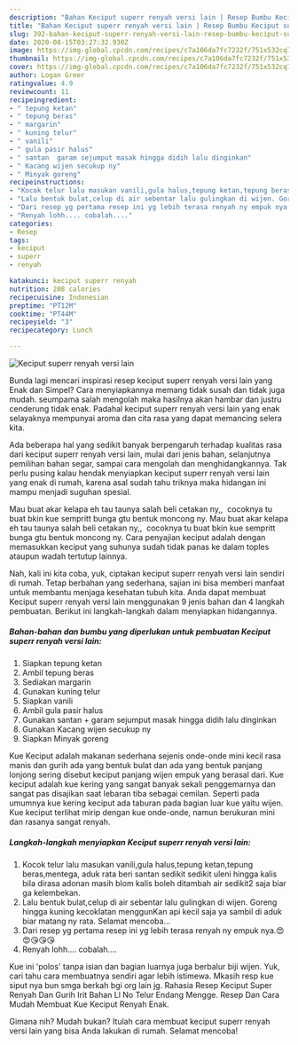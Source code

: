 ```yaml
---
description: "Bahan Keciput superr renyah versi lain | Resep Bumbu Keciput superr renyah versi lain Yang Lezat"
title: "Bahan Keciput superr renyah versi lain | Resep Bumbu Keciput superr renyah versi lain Yang Lezat"
slug: 392-bahan-keciput-superr-renyah-versi-lain-resep-bumbu-keciput-superr-renyah-versi-lain-yang-lezat
date: 2020-08-15T03:27:32.930Z
image: https://img-global.cpcdn.com/recipes/c7a106da7fc7232f/751x532cq70/keciput-superr-renyah-versi-lain-foto-resep-utama.jpg
thumbnail: https://img-global.cpcdn.com/recipes/c7a106da7fc7232f/751x532cq70/keciput-superr-renyah-versi-lain-foto-resep-utama.jpg
cover: https://img-global.cpcdn.com/recipes/c7a106da7fc7232f/751x532cq70/keciput-superr-renyah-versi-lain-foto-resep-utama.jpg
author: Logan Greer
ratingvalue: 4.9
reviewcount: 11
recipeingredient:
- " tepung ketan"
- " tepung beras"
- " margarin"
- " kuning telur"
- " vanili"
- " gula pasir halus"
- " santan  garam sejumput masak hingga didih lalu dinginkan"
- " Kacang wijen secukup ny"
- " Minyak goreng"
recipeinstructions:
- "Kocok telur lalu masukan vanili,gula halus,tepung ketan,tepung beras,mentega, aduk rata beri santan sedikit sedikit uleni hingga kalis bila dirasa adonan masih blom kalis boleh ditambah air sedikit2 saja biar ga kelembekan."
- "Lalu bentuk bulat,celup di air sebentar lalu gulingkan di wijen. Goreng hingga kuning kecoklatan menggunKan api kecil saja ya sambil di aduk biar matang ny rata. Selamat mencoba..."
- "Dari resep yg pertama resep ini yg lebih terasa renyah ny empuk nya.😍😍😘😘😘"
- "Renyah lohh.... cobalah...."
categories:
- Resep
tags:
- keciput
- superr
- renyah

katakunci: keciput superr renyah 
nutrition: 208 calories
recipecuisine: Indonesian
preptime: "PT12M"
cooktime: "PT44M"
recipeyield: "3"
recipecategory: Lunch

---
```



![Keciput superr renyah versi lain](https://img-global.cpcdn.com/recipes/c7a106da7fc7232f/751x532cq70/keciput-superr-renyah-versi-lain-foto-resep-utama.jpg)

Bunda lagi mencari inspirasi resep keciput superr renyah versi lain yang Enak dan Simpel? Cara menyiapkannya memang tidak susah dan tidak juga mudah. seumpama salah mengolah maka hasilnya akan hambar dan justru cenderung tidak enak. Padahal keciput superr renyah versi lain yang enak selayaknya mempunyai aroma dan cita rasa yang dapat memancing selera kita.

Ada beberapa hal yang sedikit banyak berpengaruh terhadap kualitas rasa dari keciput superr renyah versi lain, mulai dari jenis bahan, selanjutnya pemilihan bahan segar, sampai cara mengolah dan menghidangkannya. Tak perlu pusing kalau hendak menyiapkan keciput superr renyah versi lain yang enak di rumah, karena asal sudah tahu triknya maka hidangan ini mampu menjadi suguhan spesial.

Mau buat akar kelapa eh tau taunya salah beli cetakan ny,, ‍ cocoknya tu buat bkin kue sempritt bunga gtu bentuk moncong ny. Mau buat akar kelapa eh tau taunya salah beli cetakan ny,, ‍ cocoknya tu buat bkin kue sempritt bunga gtu bentuk moncong ny. Cara penyajian keciput adalah dengan memasukkan keciput yang suhunya sudah tidak panas ke dalam toples ataupun wadah tertutup lainnya.


Nah, kali ini kita coba, yuk, ciptakan keciput superr renyah versi lain sendiri di rumah. Tetap berbahan yang sederhana, sajian ini bisa memberi manfaat untuk membantu menjaga kesehatan tubuh kita. Anda dapat membuat Keciput superr renyah versi lain menggunakan 9 jenis bahan dan 4 langkah pembuatan. Berikut ini langkah-langkah dalam menyiapkan hidangannya.

<!--inarticleads1-->

##### Bahan-bahan dan bumbu yang diperlukan untuk pembuatan Keciput superr renyah versi lain:

1. Siapkan  tepung ketan
1. Ambil  tepung beras
1. Sediakan  margarin
1. Gunakan  kuning telur
1. Siapkan  vanili
1. Ambil  gula pasir halus
1. Gunakan  santan + garam sejumput masak hingga didih lalu dinginkan
1. Gunakan  Kacang wijen secukup ny
1. Siapkan  Minyak goreng


Kue Keciput adalah makanan sederhana sejenis onde-onde mini kecil rasa manis dan gurih ada yang bentuk bulat dan ada yang bentuk panjang lonjong sering disebut keciput panjang wijen empuk yang berasal dari. Kue keciput adalah kue kering yang sangat banyak sekali penggemarnya dan sangat pas disajikan saat lebaran tiba sebagai cemilan. Seperti pada umumnya kue kering keciput ada taburan pada bagian luar kue yaitu wijen. Kue keciput terlihat mirip dengan kue onde-onde, namun berukuran mini dan rasanya sangat renyah. 

<!--inarticleads2-->

##### Langkah-langkah menyiapkan Keciput superr renyah versi lain:

1. Kocok telur lalu masukan vanili,gula halus,tepung ketan,tepung beras,mentega, aduk rata beri santan sedikit sedikit uleni hingga kalis bila dirasa adonan masih blom kalis boleh ditambah air sedikit2 saja biar ga kelembekan.
1. Lalu bentuk bulat,celup di air sebentar lalu gulingkan di wijen. Goreng hingga kuning kecoklatan menggunKan api kecil saja ya sambil di aduk biar matang ny rata. Selamat mencoba...
1. Dari resep yg pertama resep ini yg lebih terasa renyah ny empuk nya.😍😍😘😘😘
1. Renyah lohh.... cobalah....


Kue ini &#39;polos&#39; tanpa isian dan bagian luarnya juga berbalur biji wijen. Yuk, cari tahu cara membuatnya sendiri agar lebih istimewa. Mkasih resp kue siput nya bun smga berkah bgi org lain jg. Rahasia Resep Keciput Super Renyah Dan Gurih Irit Bahan Ll No Telur Endang Mengge. Resep Dan Cara Mudah Membuat Kue Keciput Renyah Enak. 

Gimana nih? Mudah bukan? Itulah cara membuat keciput superr renyah versi lain yang bisa Anda lakukan di rumah. Selamat mencoba!
